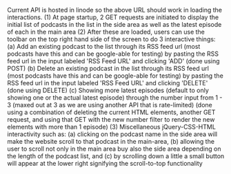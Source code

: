 Current API is hosted in linode so the above URL should work in loading the interactions.
(1) At page startup, 2 GET requests are initiated to display the initial list of podcasts in the list in the side area as well as the latest episode of each in the main area
(2) After these are loaded, users can use the toolbar on the top right hand side of the screen to do 3 interactive things:
    (a) Add an existing podcast to the list through its RSS feed url (most podcasts have this and can be google-able for testing) by pasting the RSS feed url in the input labeled 'RSS Feed URL'  and clicking 'ADD' (done using POST)
    (b) Delete an existing podcast in the list through its RSS feed url (most podcasts have this and can be google-able for testing) by pasting the RSS feed url in the input labeled 'RSS Feed URL' and clicking 'DELETE' (done using DELETE)
    (c) Showing more latest episodes (default to only showing one or the actual latest episode) through the number input from 1 - 3 (maxed out at 3 as we are using another API that is rate-limited) (done using a combination of deleting the current HTML elements, another GET request, and using that GET with the new number filter to render the new elements with more than 1 episode)
(3) Miscellaneous jQuery-CSS-HTML interactivity such as:
    (a) clicking on the podcast name in the side area will make the website scroll to that podcast in the main-area, 
    (b) allowing the user to scroll not only in the main area buy also the side area depending on the length of the podcast list, and
    (c) by scrolling down a little a small button will appear at the lower right signifying the scroll-to-top functionality